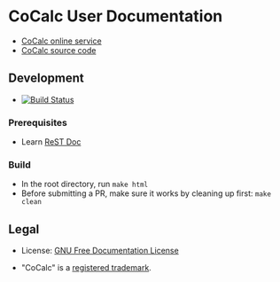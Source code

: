 # CoCalc User Documentation

- [CoCalc online service](https://cocalc.com/)
- [CoCalc source code](https://github.com/sagemathinc/cocalc)

## Development

- [![Build Status](https://travis-ci.org/sagemathinc/cocalc-doc.svg?branch=master)](https://travis-ci.org/sagemathinc/cocalc-doc)

### Prerequisites

- Learn [ReST Doc](http://www.sphinx-doc.org/en/1.6/rest.html)

### Build

- In the root directory, run `make html`
- Before submitting a PR, make sure it works by cleaning up first: `make clean`

## Legal

- License: [GNU Free Documentation License](LICENSE.md)

- "CoCalc" is a [registered trademark](http://tsdr.uspto.gov/#caseNumber=87155974&caseType=SERIAL_NO&searchType=statusSearch).
